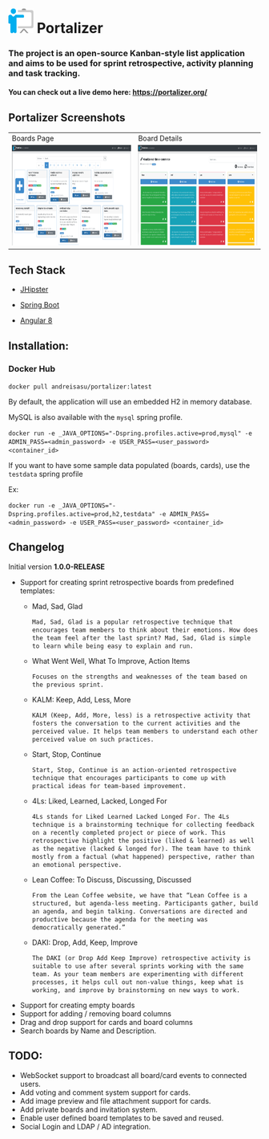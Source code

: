 # <img src="logo.png" width="50"/> Portalizer 

### The project is an open-source Kanban-style list application and aims to be used for sprint retrospective, activity planning and task tracking.

#### You can check out a live demo here: https://portalizer.org/



## Portalizer Screenshots

<table>
  <tr>
     <td>Boards Page</td>
     <td>Board Details</td>
  </tr>
  <tr>
    <td><img src="screenshot1.png" width=480 height=200></td>
    <td><img src="screenshot2.png" width=480 height=200></td>
  </tr>
 </table>


## Tech Stack
* [JHipster](https://www.jhipster.tech/)

* [Spring Boot](https://spring.io/projects/spring-boot)

* [Angular 8](https://angular.io/)


## Installation: 

### Docker Hub

`docker pull andreisasu/portalizer:latest`

By default, the application will use an embedded H2 in memory database.

MySQL is also available with the `mysql` spring profile.

`docker run -e _JAVA_OPTIONS="-Dspring.profiles.active=prod,mysql" -e ADMIN_PASS=<admin_password> -e USER_PASS=<user_password> <container_id>`

If you want to have some sample data populated (boards, cards), use the `testdata` spring profile

Ex: 

`docker run -e _JAVA_OPTIONS="-Dspring.profiles.active=prod,h2,testdata" -e ADMIN_PASS=<admin_password> -e USER_PASS=<user_password> <container_id>`


## Changelog
Initial version **1.0.0-RELEASE**

   - Support for creating sprint retrospective boards from predefined templates: 
      * Mad, Sad, Glad

            Mad, Sad, Glad is a popular retrospective technique that encourages team members to think about their emotions. How does the team feel after the last sprint? Mad, Sad, Glad is simple to learn while being easy to explain and run.

      * What Went Well, What To Improve, Action Items

            Focuses on the strengths and weaknesses of the team based on the previous sprint.

      * KALM: Keep, Add, Less, More

            KALM (Keep, Add, More, less) is a retrospective activity that fosters the conversation to the current activities and the perceived value. It helps team members to understand each other perceived value on such practices.

      * Start, Stop, Continue

            Start, Stop, Continue is an action-oriented retrospective technique that encourages participants to come up with practical ideas for team-based improvement.

      * 4Ls: Liked, Learned, Lacked, Longed For

            4Ls stands for Liked Learned Lacked Longed For. The 4Ls technique is a brainstorming technique for collecting feedback on a recently completed project or piece of work. This retrospective highlight the positive (liked & learned) as well as the negative (lacked & longed for). The team have to think mostly from a factual (what happened) perspective, rather than an emotional perspective.


      * Lean Coffee: To Discuss, Discussing, Discussed

            From the Lean Coffee website, we have that “Lean Coffee is a structured, but agenda-less meeting. Participants gather, build an agenda, and begin talking. Conversations are directed and productive because the agenda for the meeting was democratically generated.”


      * DAKI: Drop, Add, Keep, Improve

            The DAKI (or Drop Add Keep Improve) retrospective activity is suitable to use after several sprints working with the same team. As your team members are experimenting with different processes, it helps cull out non-value things, keep what is working, and improve by brainstorming on new ways to work.


   - Support for creating empty boards
   - Support for adding / removing board columns
   - Drag and drop support for cards and board columns
   - Search boards by Name and Description.

## TODO:
 - WebSocket support to broadcast all board/card events to connected users.
 - Add voting and comment system support for cards.
 - Add image preview and file attachment support for cards.
 - Add private boards and invitation system.
 - Enable user defined board templates to be saved and reused.
 - Social Login and LDAP / AD integration.

